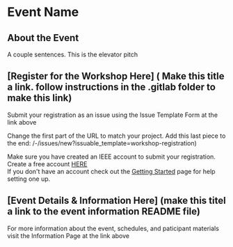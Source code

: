 # Event Name

## About the Event

A couple sentences. This is the elevator pitch

## [Register for the Workshop Here] ( Make this title a link. follow instructions in the .gitlab folder to make this link)
Submit your registration as an issue using the Issue Template Form at the link above

Change the first part of the URL to match your project. Add this last piece to the end: /-/issues/new?issuable_template=workshop-registration)

Make sure you have created an IEEE account to submit your registration. Create a free account [HERE](https://www.ieee.org/profile/public/createwebaccount/showCreateAccount.html?url=https%3A%2F%2Fwww.ieee.org%2F%2F) <br>
If you don't have an account check out the [Getting Started](https://saopen.ieee.org/getting-started/#sso) page for help setting one up.



## [Event Details & Information Here] (make this titel a link to the event information README file)

For more information about the event, schedules, and paticipant materials visit the Information Page at the link above


